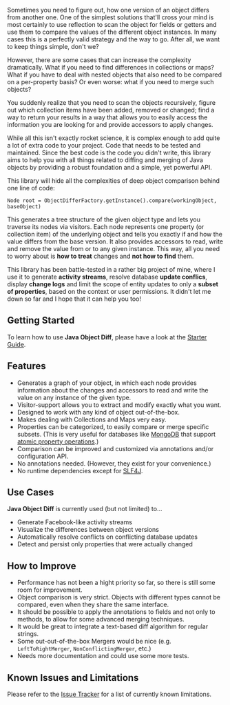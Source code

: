 Sometimes you need to figure out, how one version of an object differs from another one. One of the simplest solutions that'll cross your mind is most certainly to use reflection to scan the object for fields or getters and use them to compare the values of the different object instances. In many cases this is a perfectly valid strategy and the way to go. After all, we want to keep things simple, don't we?

However, there are some cases that can increase the complexity dramatically. What if you need to find differences in collections or maps? What if you have to deal with nested objects that also need to be compared on a per-property basis? Or even worse: what if you need to merge such objects?

You suddenly realize that you need to scan the objects recursively, figure out which collection items have been added, removed or changed; find a way to return your results in a way that allows you to easily access the information you are looking for and provide accessors to apply changes.

While all this isn't exactly rocket science, it is complex enough to add quite a lot of extra code to your project. Code that needs to be tested and maintained. Since the best code is the code you didn't write, this library aims to help you with all things related to diffing and merging of Java objects by providing a robust foundation and a simple, yet powerful API.

This library will hide all the complexities of deep object comparison behind one line of code:

	Node root = ObjectDifferFactory.getInstance().compare(workingObject, baseObject)

This generates a tree structure of the given object type and lets you traverse its nodes via visitors. Each node represents  one property (or collection item) of the underlying object and tells you exactly if and how the value differs from the base version. It also  provides accessors to read, write and remove the value from or to any given instance. This way, all you need to worry about is **how to treat** changes and **not how to find** them.

This library has been battle-tested in a rather big project of mine, where I use it to generate **activity streams**, resolve database **update conflics**, display **change logs** and limit the scope of entity updates to only a **subset of properties**, based on the context or user permissions. It didn't let me down so far and I hope that it can help you too!

## Getting Started

To learn how to use **Java Object Diff**, please have a look at the [Starter Guide](https://github.com/SQiShER/java-object-diff/wiki/Getting-Started).

## Features

* Generates a graph of your object, in which each node provides information about the changes and accessors to read and write the value on any instance of the given type.
* Visitor-support allows you to extract and modify exactly what you want.
* Designed to work with any kind of object out-of-the-box.
* Makes dealing with Collections and Maps very easy.
* Properties can be categorized, to easily compare or merge specific subsets. (This is very useful for databases like [MongoDB](http://www.mongodb.org/) that support [atomic property operations](http://www.mongodb.org/display/DOCS/Atomic+Operations).)
* Comparison can be improved and customized via annotations and/or configuration API.
* No annotations needed. (However, they exist for your convenience.)
* No runtime dependencies except for [SLF4J](http://www.slf4j.org/).

## Use Cases

**Java Object Diff** is currently used (but not limited) to...

* Generate Facebook-like activity streams
* Visualize the differences between object versions
* Automatically resolve conflicts on conflicting database updates
* Detect and persist only properties that were actually changed

## How to Improve

* Performance has not been a hight priority so far, so there is still some room for improvement.
* Object comparison is very strict. Objects with different types cannot be compared, even when they share the same interface.
* It should be possible to apply the annotations to fields and not only to methods, to allow for some advanced merging techniques.
* It would be great to integrate a text-based diff algorithm for regular strings.
* Some out-out-of-the-box Mergers would be nice (e.g. `LeftToRightMerger`, `NonConflictingMerger`, etc.)
* Needs more documentation and could use some more tests.

## Known Issues and Limitations

Please refer to the [Issue Tracker](https://github.com/SQiShER/java-object-diff/issues?state=open) for a list of currently known limitations.
